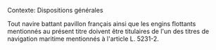 Contexte: Dispositions générales

Tout navire battant pavillon français ainsi que les engins flottants mentionnés au présent titre doivent être titulaires de l'un des titres de navigation maritime mentionnés à l'article L. 5231-2.